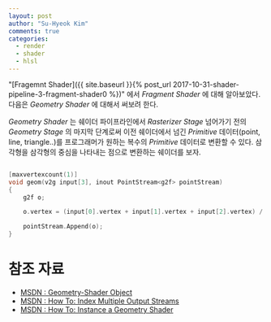 ```yaml
---
layout: post
author: "Su-Hyeok Kim"
comments: true
categories:
  - render
  - shader
  - hlsl
---
```


"[Fragemnt Shader]({{ site.baseurl }}{% post_url 2017-10-31-shader-pipeline-3-fragment-shader0 %})" 에서 _Fragment Shader_ 에 대해 알아보았다. 다음은 _Geometry Shader_ 에 대해서 써보려 한다.

_Geometry Shader_ 는 쉐이더 파이프라인에서 _Rasterizer Stage_ 넘어가기 전의 _Geometry Stage_ 의 마지막 단계로써 이전 쉐이더에서 넘긴  _Primitive_ 데이터(point, line, triangle..)를 프로그래머가 원하는 복수의 _Primitive_ 데이터로 변환할 수 있다. 삼각형을 삼각형의 중심을 나타내는 점으로 변환하는 쉐이더를 보자.

``` C

[maxvertexcount(1)]
void geom(v2g input[3], inout PointStream<g2f> pointStream)
{
    g2f o;

    o.vertex = (input[0].vertex + input[1].vertex + input[2].vertex) / 3;

    pointStream.Append(o);
}

```

# 참조 자료

 - [MSDN : Geometry-Shader Object](https://msdn.microsoft.com/ko-kr/library/windows/desktop/bb509609.aspx)
 - [MSDN : How To: Index Multiple Output Streams](https://msdn.microsoft.com/en-us/library/windows/desktop/ff471424.aspx)
 - [MSDN : How To: Instance a Geometry Shader](https://msdn.microsoft.com/en-us/library/windows/desktop/ff471425.aspx)
